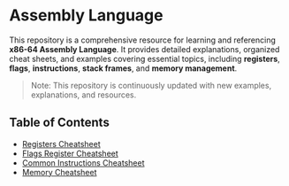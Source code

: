 # Assembly Language
This repository is a comprehensive resource for learning and referencing **x86-64 Assembly Language**. It provides detailed explanations, organized cheat sheets, and examples covering essential topics, including **registers**, **flags**, **instructions**, **stack frames**, and **memory management**.

> Note: This repository is continuously updated with new examples, explanations, and resources.

## Table of Contents
- [Registers Cheatsheet](https://github.com/SAFCSP-Team/assembly-language/blob/main/registers-cheatsheet.md)
- [Flags Register Cheatsheet](https://github.com/SAFCSP-Team/assembly-language/blob/main/flags-register-cheatsheet.md)
- [Common Instructions Cheatsheet](https://github.com/SAFCSP-Team/assembly-language/blob/main/common-instructions-cheatsheet.md)
- [Memory Cheatsheet](https://github.com/SAFCSP-Team/assembly-language/blob/main/memory-cheatsheet.md)
